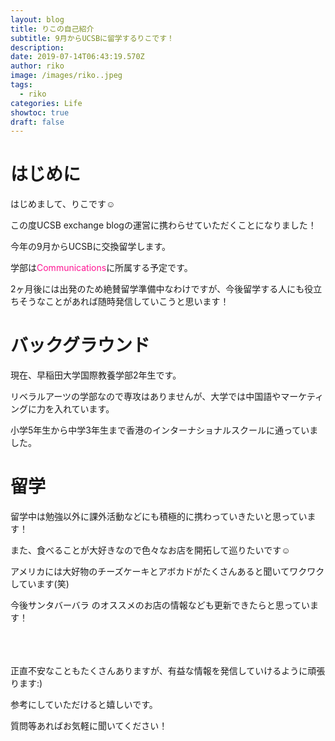 ```yaml
---
layout: blog
title: りこの自己紹介
subtitle: 9月からUCSBに留学するりこです！
description: 　
date: 2019-07-14T06:43:19.570Z
author: riko
image: /images/riko..jpeg
tags:
  - riko
categories: Life
showtoc: true
draft: false
---
```

# はじめに

はじめまして、りこです☺︎<p>
この度UCSB exchange blogの運営に携わらせていただくことになりました！<p>
今年の9月からUCSBに交換留学します。<p>
学部は<font color="DeepPink">Communications</font>に所属する予定です。<p>
2ヶ月後には出発のため絶賛留学準備中なわけですが、今後留学する人にも役立ちそうなことがあれば随時発信していこうと思います！

# バックグラウンド

現在、早稲田大学国際教養学部2年生です。<p>
リベラルアーツの学部なので専攻はありませんが、大学では中国語やマーケティングに力を入れています。<p>
小学5年生から中学3年生まで香港のインターナショナルスクールに通っていました。

# 留学

留学中は勉強以外に課外活動などにも積極的に携わっていきたいと思っています！<p>
また、食べることが大好きなので色々なお店を開拓して巡りたいです☺︎<p>
アメリカには大好物のチーズケーキとアボカドがたくさんあると聞いてワクワクしています(笑)<p>
今後サンタバーバラ のオススメのお店の情報なども更新できたらと思っています！

<br> <br><br>
正直不安なこともたくさんありますが、有益な情報を発信していけるように頑張ります:)<p>
参考にしていただけると嬉しいです。<p>
質問等あればお気軽に聞いてください！
